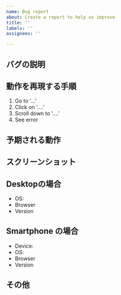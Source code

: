 ```yaml
---
name: Bug report
about: Create a report to help us improve
title: ''
labels: ''
assignees: ''

---
```


## **バグの説明**

## **動作を再現する手順**
1. Go to '...'
2. Click on '....'
3. Scroll down to '....'
4. See error

## **予期される動作**

## **スクリーンショット**

## **Desktopの場合**
 - OS: 
 - Browser 
 - Version 

## **Smartphone の場合**
 - Device:
 - OS:
 - Browser 
 - Version 

## **その他**
